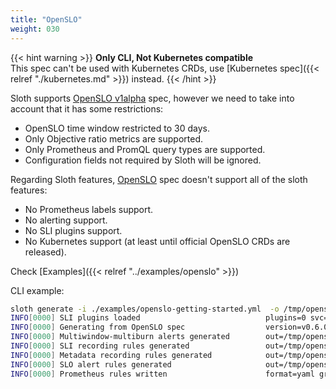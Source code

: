 ```yaml
---
title: "OpenSLO"
weight: 030
---
```


{{< hint warning >}}
**Only CLI, Not Kubernetes compatible**\
This spec can't be used with Kubernetes CRDs, use [Kubernetes spec]({{< relref "./kubernetes.md" >}}) instead.
{{< /hint >}}

Sloth supports [OpenSLO v1alpha](https://github.com/OpenSLO/OpenSLO) spec, however we need to take into account that it has some restrictions:

- OpenSLO time window restricted to 30 days.
- Only Objective ratio metrics are supported.
- Only Prometheus and PromQL query types are supported.
- Configuration fields not required by Sloth will be ignored.

Regarding Sloth features, [OpenSLO] spec doesn't support all of the sloth features:

- No Prometheus labels support.
- No alerting support.
- No SLI plugins support.
- No Kubernetes support (at least until official OpenSLO CRDs are released).

Check [Examples]({{< relref "../examples/openslo" >}})

CLI example:

```bash
sloth generate -i ./examples/openslo-getting-started.yml  -o /tmp/openslo-getting-started.yml
INFO[0000] SLI plugins loaded                            plugins=0 svc=storage.FileSLIPlugin version=v0.6.0-8-ga8f37a2
INFO[0000] Generating from OpenSLO spec                  version=v0.6.0-8-ga8f37a2
INFO[0000] Multiwindow-multiburn alerts generated        out=/tmp/openslo-getting-started.yml slo=my-service-sloth-slo-my-service-0 svc=generate.prometheus.Service version=v0.6.0-8-ga8f37a2
INFO[0000] SLI recording rules generated                 out=/tmp/openslo-getting-started.yml rules=8 slo=my-service-sloth-slo-my-service-0 svc=generate.prometheus.Service version=v0.6.0-8-ga8f37a2
INFO[0000] Metadata recording rules generated            out=/tmp/openslo-getting-started.yml rules=7 slo=my-service-sloth-slo-my-service-0 svc=generate.prometheus.Service version=v0.6.0-8-ga8f37a2
INFO[0000] SLO alert rules generated                     out=/tmp/openslo-getting-started.yml rules=0 slo=my-service-sloth-slo-my-service-0 svc=generate.prometheus.Service version=v0.6.0-8-ga8f37a2
INFO[0000] Prometheus rules written                      format=yaml groups=2 out=/tmp/openslo-getting-started.yml svc=storage.IOWriter version=v0.6.0-8-ga8f37a2
```

[openslo]: https://openslo.com/
